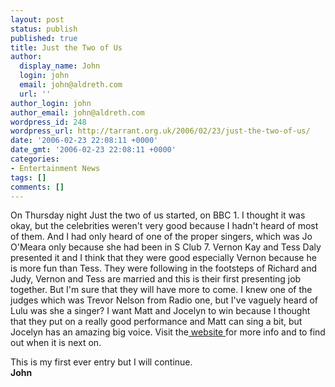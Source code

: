 ```yaml
---
layout: post
status: publish
published: true
title: Just the Two of Us
author:
  display_name: John
  login: john
  email: john@aldreth.com
  url: ''
author_login: john
author_email: john@aldreth.com
wordpress_id: 248
wordpress_url: http://tarrant.org.uk/2006/02/23/just-the-two-of-us/
date: '2006-02-23 22:08:11 +0000'
date_gmt: '2006-02-23 22:08:11 +0000'
categories:
- Entertainment News
tags: []
comments: []
---
```

<p>On Thursday night Just the two of us started, on BBC 1. I thought it was okay, but the celebrities weren't very good because I hadn't heard of most of them. And I had only heard of one of the proper singers, which was Jo O'Meara only because she had been in S Club 7. Vernon Kay and Tess Daly presented it and I think that they were good especially Vernon because he is more fun than Tess. They were following in the footsteps of Richard and Judy, Vernon and Tess are married and this is their first presenting job together. But I'm sure that they will have more to come. I knew one of the judges which was Trevor Nelson from Radio one, but I've vaguely heard of Lulu was she a singer? I want Matt and Jocelyn to win because I thought that they put on a really good performance and Matt can sing a bit, but Jocelyn has an amazing big voice. Visit the<a href="http://www.bbc.co.uk/justthetwoofus/"> website </a>for more info and to find out when it is next on. </p>
<p>This is my first ever entry but I will continue.<br />
<strong>John</strong></p>
